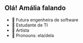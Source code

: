 ## Olá! Amália falando

- 🔭 Futura engenheira de software
- 🌱 Estudante de TI
- 🛂 Artista
- 👾 Pronouns: ela/dela
